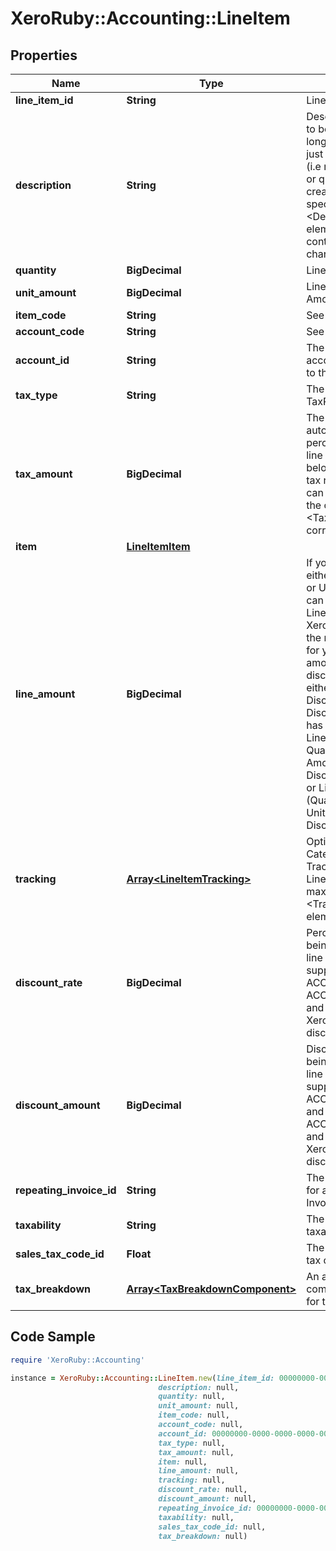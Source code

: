# XeroRuby::Accounting::LineItem

## Properties

Name | Type | Description | Notes
------------ | ------------- | ------------- | -------------
**line_item_id** | **String** | LineItem unique ID | [optional] 
**description** | **String** | Description needs to be at least 1 char long. A line item with just a description (i.e no unit amount or quantity) can be created by specifying just a &lt;Description&gt; element that contains at least 1 character | [optional] 
**quantity** | **BigDecimal** | LineItem Quantity | [optional] 
**unit_amount** | **BigDecimal** | LineItem Unit Amount | [optional] 
**item_code** | **String** | See Items | [optional] 
**account_code** | **String** | See Accounts | [optional] 
**account_id** | **String** | The associated account ID related to this line item | [optional] 
**tax_type** | **String** | The tax type from TaxRates | [optional] 
**tax_amount** | **BigDecimal** | The tax amount is auto calculated as a percentage of the line amount (see below) based on the tax rate. This value can be overriden if the calculated &lt;TaxAmount&gt; is not correct. | [optional] 
**item** | [**LineItemItem**](LineItemItem.md) |  | [optional] 
**line_amount** | **BigDecimal** | If you wish to omit either the Quantity or UnitAmount you can provide a LineAmount and Xero will calculate the missing amount for you. The line amount reflects the discounted price if either a DiscountRate or DiscountAmount has been used i.e. LineAmount &#x3D; Quantity * Unit Amount * ((100 - DiscountRate)/100) or LineAmount &#x3D; (Quantity * UnitAmount) - DiscountAmount | [optional] 
**tracking** | [**Array&lt;LineItemTracking&gt;**](LineItemTracking.md) | Optional Tracking Category – see Tracking.  Any LineItem can have a  maximum of 2 &lt;TrackingCategory&gt; elements. | [optional] 
**discount_rate** | **BigDecimal** | Percentage discount being applied to a line item (only supported on  ACCREC invoices – ACC PAY invoices and credit notes in Xero do not support discounts | [optional] 
**discount_amount** | **BigDecimal** | Discount amount being applied to a line item. Only supported on ACCREC invoices and quotes. ACCPAY invoices and credit notes in Xero do not support discounts. | [optional] 
**repeating_invoice_id** | **String** | The Xero identifier for a Repeating Invoice | [optional] 
**taxability** | **String** | The type of taxability | [optional] 
**sales_tax_code_id** | **Float** | The ID of the sales tax code | [optional] 
**tax_breakdown** | [**Array&lt;TaxBreakdownComponent&gt;**](TaxBreakdownComponent.md) | An array of tax components defined for this line item | [optional] 

## Code Sample

```ruby
require 'XeroRuby::Accounting'

instance = XeroRuby::Accounting::LineItem.new(line_item_id: 00000000-0000-0000-0000-000000000000,
                                 description: null,
                                 quantity: null,
                                 unit_amount: null,
                                 item_code: null,
                                 account_code: null,
                                 account_id: 00000000-0000-0000-0000-000000000000,
                                 tax_type: null,
                                 tax_amount: null,
                                 item: null,
                                 line_amount: null,
                                 tracking: null,
                                 discount_rate: null,
                                 discount_amount: null,
                                 repeating_invoice_id: 00000000-0000-0000-0000-000000000000,
                                 taxability: null,
                                 sales_tax_code_id: null,
                                 tax_breakdown: null)
```


